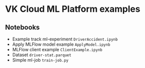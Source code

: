 # VK Cloud ML Platform examples

## Notebooks
- Example track ml-experiment `DriverAccident.ipynb`
- Apply MLFlow model example `ApplyModel.ipynb`
- MLFlow client example `ClientExample.ipynb`
- Dataset `driver-stat.parquet`
- Simple ml-job `train-job.py`